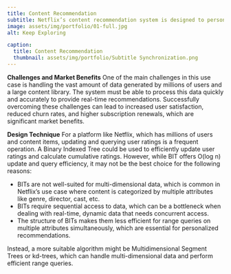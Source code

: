 ```yaml
---
title: Content Recommendation
subtitle: Netflix’s content recommendation system is designed to personalize the viewing experience by suggesting movies and shows that align with individual user preferences. This system analyzes viewing history, search queries, and user ratings to identify patterns and predict what content a user is likely to enjoy. The goal is to increase user engagement by making it easier for users to find content they love.
image: assets/img/portfolio/01-full.jpg
alt: Keep Exploring

caption:
  title: Content Recommendation
  thumbnail: assets/img/portfolio/Subtitle Synchronization.png
---
```

**Challenges and Market Benefits**
One of the main challenges in this use case is handling the vast amount of data generated by millions of users and a large content library. The system must be able to process this data quickly and accurately to provide real-time recommendations. Successfully overcoming these challenges can lead to increased user satisfaction, reduced churn rates, and higher subscription renewals, which are significant market benefits.

**Design Technique**
For a platform like Netflix, which has millions of users and content items, updating and querying user ratings is a frequent operation. A Binary Indexed Tree could be used to efficiently update user ratings and calculate cumulative ratings. However, while BIT offers O(log n) update and query efficiency, it may not be the best choice for the following reasons:
- BITs are not well-suited for multi-dimensional data, which is common in Netflix’s use case where content is categorized by multiple attributes like genre, director, cast, etc.
- BITs require sequential access to data, which can be a bottleneck when dealing with real-time, dynamic data that needs concurrent access.
- The structure of BITs makes them less efficient for range queries on multiple attributes simultaneously, which are essential for personalized recommendations.

Instead, a more suitable algorithm might be Multidimensional Segment Trees or kd-trees, which can handle multi-dimensional data and perform efficient range queries. 

